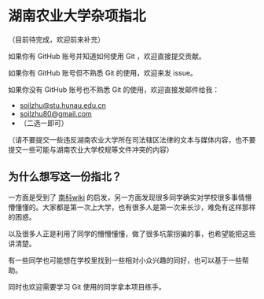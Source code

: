# 湖南农业大学杂项指北

（目前待完成，欢迎前来补充）

如果你有 GitHub 账号并知道如何使用 Git ，欢迎直接提交贡献。

如果你有 GitHub 账号但不熟悉 Git 的使用，欢迎来发 issue。

如果你没有 GitHub 账号也不熟悉 Git 的使用，欢迎直接发邮件给我：

- soilzhu@stu.hunau.edu.cn
- soilzhu80@gmail.com
- （二选一即可）

（请不要提交一些违反湖南农业大学所在司法辖区法律的文本与媒体内容，也不要提交一些可能与湖南农业大学校规等文件冲突的内容）

## 为什么想写这一份指北？

一方面是受到了 [南科wiki](sustc.wiki) 的启发，另一方面发现很多同学确实对学校很多事情懵懵懂懂的。大家都是第一次上大学，也有很多人是第一次来长沙，难免有这样那样的困惑。

以及很多人正是利用了同学的懵懵懂懂，做了很多坑蒙拐骗的事，也希望能把这些讲清楚。

有一些同学也可能想在学校里找到一些相对小众兴趣的同好，也可以基于一些帮助。

同时也欢迎需要学习 Git 使用的同学拿本项目练手。